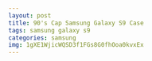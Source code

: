 ```yaml
---
layout: post
title: 90's Cap Samsung Galaxy S9 Case
tags: samsung galaxy s9
categories: samsung
img: 1gXE1WjicWQSD3f1FGs8G0fhOoa0kvxEx
---
```

